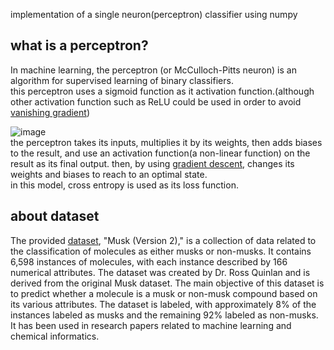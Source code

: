 implementation of a single neuron(perceptron) classifier using numpy

## what is a perceptron?
In machine learning, the perceptron (or McCulloch-Pitts neuron) is an algorithm for supervised learning of binary classifiers.<br>
this perceptron uses a sigmoid function as it activation function.(although other activation function such as ReLU could be used in order to avoid [vanishing gradient](https://en.wikipedia.org/wiki/Vanishing_gradient_problem))
<!--
![image](https://github.com/slotfi909/perceptron/assets/82094903/ae8f8524-67a7-4c41-84b1-2af2c52dd8bc)# perceptron
-->
![image](https://github.com/slotfi909/perceptron/assets/82094903/08a25865-887e-4f68-b4ba-50b21f031dd8)
<br>
the perceptron takes its inputs, multiplies it by its weights, then adds biases to the result, and use an activation function(a non-linear function) on the result as its final output. then, by using [gradient descent](https://builtin.com/data-science/gradient-descent), changes its weights and biases to reach to an optimal state. <br>
in this model, cross entropy is used as its loss function.


## about dataset
The  provided [dataset](https://archive-beta.ics.uci.edu/dataset/75/musk+version+2), "Musk (Version 2)," is a collection of data related to the classification of molecules as either musks or non-musks. It contains 6,598 instances of molecules, with each instance described by 166 numerical attributes. The dataset was created by Dr. Ross Quinlan and is derived from the original Musk dataset. The main objective of this dataset is to predict whether a molecule is a musk or non-musk compound based on its various attributes. The dataset is labeled, with approximately 8% of the instances labeled as musks and the remaining 92% labeled as non-musks. It has been used in research papers related to machine learning and chemical informatics.
